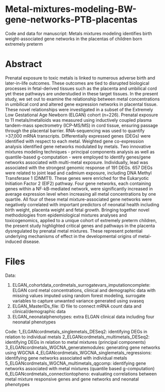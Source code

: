 # Metal-mixtures-modeling-BW-gene-networks-PTB-placentas
Code and data for manuscript: Metals mixtures modeling identifies birth weight-associated gene networks in the placentas of children born extremely preterm

# Abstract 
Prenatal exposure to toxic metals is linked to numerous adverse birth and later-in-life outcomes. These outcomes are tied to disrupted biological processes in fetal-derived tissues such as the placenta and umbilical cord yet these pathways are understudied in these target tissues. In the present study, we set out to examine the relationship between metal concentrations in umbilical cord and altered gene expression networks in placental tissue. These novel relationships were investigated in a subset of the Extremely Low Gestational Age Newborn (ELGAN) cohort (n=226). Prenatal exposure to 11 metals/metalloids was measured using inductively coupled plasma tandem-mass spectrometry (ICP-MS/MS) in cord tissue, ensuring passage through the placental barrier. RNA-sequencing was used to quantify >37,000 mRNA transcripts. Differentially expressed genes (DEGs) were identified with respect to each metal. Weighted gene co-expression analysis identified gene networks modulated by metals. Two innovative mixtures modeling techniques - principal components analysis as well as quantile-based g-computation - were employed to identify genes/gene networks associated with multi-metal exposure. Individually, lead was associated with the strongest genomic response of 191 DEGs. 657 DEGs were related to joint lead and cadmium exposure, including DNA Methyl Transferase 1 (DNMT1). These genes were enriched for the Eukaryotic Initiation Factor 2 (EIF2) pathway. Four gene networks, each containing genes within a NF-kB-mediated network, were significantly increased in average expression level when increasing all metal concentrations by one quartile. All four of these metal mixture-associated gene networks were negatively correlated with important predictors of neonatal health including birth weight, placenta weight and fetal growth. Bringing together novel methodologies from epidemiological mixtures analyses and toxicogenomics, applied to a unique cohort of extremely preterm children, the present study highlighted critical genes and pathways in the placenta dysregulated by prenatal metal mixtures. These represent potential underlying mechanisms of effect in the developmental origins of metal-induced disease.  

# Files 
Data: 
1. ELGAN_cohortdata_cordmetals_surrogatevars_imputationcomplete: ELGAN cord metal concentrations, clinical and demographic data with missing values imputed using random forest modeling, surrogate variables to capture unwanted variance generated using svaseq 
2. ELGAN_MasterIDs_file: ID file to connect mRNA count data and clinical/demographic data 
3. ELGAN_neonatalphenotypes: extra ELGAN clinical data including four neonatal phenotypes 

Code: 
1_ELGANcordmetals_singlemetals_DESeq2: identifying DEGs in relation to individual metals 
2_ELGANcordmetals_multimetals_DESeq2: identifying DEGs in relation to metal mixtures (principal components) 
3_ELGANcordmetals_WGCNA_generatemodules: generating gene networks using WGCNA
4_ELGANcordmetals_WGCNA_singlemetals_regressions: identifying gene networks associated with individual metals
5_ELGANcordmetals_WGCNA_multimetals_qgcomp: identifying gene networks associated with metal mixtures (quantile based g-computation) 
6_ELGANcordmetals_connectiontopheno: evaluating correlations between metal mixture responsive genes and gene networks and neonatal phenotypes 
